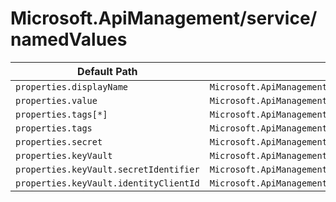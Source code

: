 # Microsoft.ApiManagement/service/namedValues

| Default Path | Alias |
|---|---|
| `properties.displayName` | `Microsoft.ApiManagement/service/namedValues/displayName` |
| `properties.value` | `Microsoft.ApiManagement/service/namedValues/value` |
| `properties.tags[*]` | `Microsoft.ApiManagement/service/namedValues/tags[*]` |
| `properties.tags` | `Microsoft.ApiManagement/service/namedValues/tags` |
| `properties.secret` | `Microsoft.ApiManagement/service/namedValues/secret` |
| `properties.keyVault` | `Microsoft.ApiManagement/service/namedValues/keyVault` |
| `properties.keyVault.secretIdentifier` | `Microsoft.ApiManagement/service/namedValues/keyVault.secretIdentifier` |
| `properties.keyVault.identityClientId` | `Microsoft.ApiManagement/service/namedValues/keyVault.identityClientId` |

